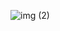 
![img (2)](https://github.com/AnnaBorzenkowa/docker/assets/131149653/d2b07b41-6ea2-4731-a723-3d2414d1586a)
